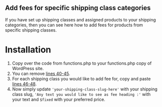 ## Add fees for specific shipping class categories
If you have set up shipping classes and assigned products to your shipping categories, then you can see here how to add fees for products from specific shipping classes.

# Installation
1. Copy over the code from functions.php to your functions.php copy of WordPress site.
2. You can remove [lines 40-45](functions.php#L40-L45).
3. For each shipping class you would like to add fee for, copy and paste [lines 46-48](functions.php#L46-L48).
4. Now simply update `'your-shipping-class-slug-here'` with your shipping class slug, `'Any text you would like to see as fee heading :'` with your text and `$fixed` with your preferred price.
